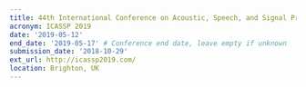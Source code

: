 ```yaml
---
title: 44th International Conference on Acoustic, Speech, and Signal Processing
acronym: ICASSP 2019
date: '2019-05-12'
end_date: '2019-05-17' # Conference end date, leave empty if unknown
submission_date: '2018-10-29'
ext_url: http://icassp2019.com/
location: Brighton, UK
---
```

